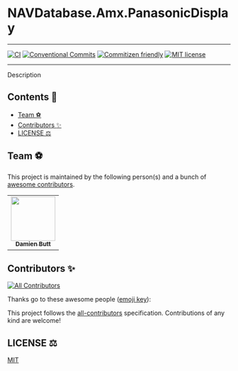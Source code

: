 # NAVDatabase.Amx.PanasonicDisplay

<!-- <div align="center">
 <img src="./" alt="logo" width="200" />
</div> -->

---

[![CI](https://github.com/Norgate-AV/NAVDatabase.Amx.PanasonicDisplay/actions/workflows/main.yml/badge.svg)](https://github.com/Norgate-AV/NAVDatabase.Amx.PanasonicDisplay/actions/workflows/main.yml)
[![Conventional Commits](https://img.shields.io/badge/Conventional%20Commits-1.0.0-%23FE5196?logo=conventionalcommits&logoColor=white)](https://conventionalcommits.org)
[![Commitizen friendly](https://img.shields.io/badge/commitizen-friendly-brightgreen.svg)](http://commitizen.github.io/cz-cli/)
[![MIT license](https://img.shields.io/badge/License-MIT-blue.svg)](LICENSE)

---

Description

## Contents 📖

<!-- START doctoc generated TOC please keep comment here to allow auto update -->
<!-- DON'T EDIT THIS SECTION, INSTEAD RE-RUN doctoc TO UPDATE -->

-   [Team :soccer:](#team-soccer)
-   [Contributors :sparkles:](#contributors-sparkles)
-   [LICENSE :balance_scale:](#license-balance_scale)

<!-- END doctoc generated TOC please keep comment here to allow auto update -->

## Team :soccer:

This project is maintained by the following person(s) and a bunch of [awesome contributors](https://github.com/Norgate-AV/NAVDatabase.Amx.PanasonicDisplay/graphs/contributors).

<table>
  <tr>
    <td align="center"><a href="https://github.com/damienbutt"><img src="https://avatars.githubusercontent.com/damienbutt?v=4?s=100" width="100px;" alt=""/><br /><sub><b>Damien Butt</b></sub></a><br /></td>
  </tr>
</table>

## Contributors :sparkles:

<!-- ALL-CONTRIBUTORS-BADGE:START - Do not remove or modify this section -->

[![All Contributors](https://img.shields.io/badge/all_contributors-1-orange.svg?style=flat-square)](#contributors-)

<!-- ALL-CONTRIBUTORS-BADGE:END -->

Thanks go to these awesome people ([emoji key](https://allcontributors.org/docs/en/emoji-key)):

<!-- ALL-CONTRIBUTORS-LIST:START - Do not remove or modify this section -->
<!-- prettier-ignore-start -->
<!-- markdownlint-disable -->

<!-- markdownlint-restore -->
<!-- prettier-ignore-end -->

<!-- ALL-CONTRIBUTORS-LIST:END -->

This project follows the [all-contributors](https://allcontributors.org) specification.
Contributions of any kind are welcome!

## LICENSE :balance_scale:

[MIT](LICENSE)
